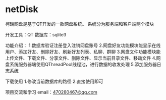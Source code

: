 # netDisk
柯瑞网盘是基于QT开发的一款网盘系统。
系统分为服务端和客户端两个模块

开发工具：QT
数据库：sqlite3

功能介绍：
1.数据库验证注册登入注销网盘账号
2.网盘好友功能模块能显示在线用户、添加好友、删除好友、刷新好友列表、私聊、群聊
3.网盘文件功能模块能上传文件、下载文件、分享文件、删除文件、显示当前目录文件、移动文件
4.网盘系统服务器端使用QThreadPool线程池，进行数据的收发处理
5.添加服务器日志系统

下载使用
1.修改当前数据库的路径
2.直接使用即可

项目交流和学习
email：470280467@qq.com
